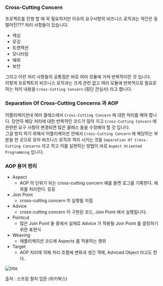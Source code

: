 ### Cross-Cutting Concern 
프로젝트를  진행 할 때 꼭 필요하지만 이슈의 요구사항의 비즈니스 로직과는 약간은 동떨어진??? 처리 사항들이 있습니다. 

* 캐싱
* 로깅
* 트랜잭션
* 모니터링
* 예외
* 보안

그리고 이런 처리 사항들의 공통점은 바로 여러 모듈에 거쳐 반복적이란 것 입니다. <br>
이렇게 프로젝트의 비즈니스 로직과는 크게 관련 없고 여러 모듈에 반복적으로 필요로 하는 처리 내용을 `Cross-Cutting Concern` (횡단 관심사) 라고 합니다. <br>

###  Separation Of Cross-Cutting Concerns 과 AOP
어플리케이션내 여러 클래스에서 `Cross-Cutting Concern` 에 대한 처리를 해야 합니다. 당연히 해당 처리에 대한 반복적인 코드가 많아 지고 `Cross-Cutting Concern` 에 관련한 요구 사항이 변경되면 많은 클래스 들을 수정해야 할 것 입니다. <br>
 그걸 방지 하기 위해서 어플리케이션 안에서 `Cross-Cutting Concern` 에 해당하는 부분을 한 곳으로 모아 비즈니스 로직과 격리 시키는 것을 `Separation Of Cross-Cutting Concerns` 라고 하고 이를 실현하는 방법이 바로 `Aspect Oriented Programming` 입니다. 
 
 ### AOP 용어 정리
 
 * Aspect
	* AOP 의 단위가 되는 cross-cutting concern 예를 들면 로그를 기록한다. 예외를 처리한다. 등등
* Join Point 
	* cross-cutting concern 이 실행될 지점
* Advice
	* cross-cutting concern 이 구현된 코드, Join Point 에서 실행됩니다.
* Pointcut
	* 많은 Join Point 들 중에서 실제로 Advice 가 적용될 Join Point 를 결정하기 위한 표현식
* Weaving
	* 애플리케이션 코드에 Aspects 를 적용하는 행위
* Target
	* AOP 처리에 의해 처리 흐름에 변화과 생긴 객체, Adviced Object 라고도 한다.
 
 ![title](file:///Users/minho/Desktop/aop_concept.png)
 
 출처 : 스프링 철처 입문 (위키북스)
 
